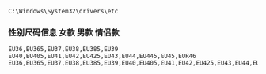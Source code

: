 ```
C:\Windows\System32\drivers\etc
```

### 性别尺码信息 女款 男款 情侣款
```
EU36,EU365,EU37,EU38,EU385,EU39
EU40,EU405,EU41,EU42,EU425,EU43,EU44,EU445,EU45,EUR46
EU36,EU365,EU37,EU38,EU385,EU39,EU40,EU405,EU41,EU42,EU425,EU43,EU44,EU445,EU45,EUR46
```
